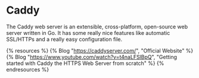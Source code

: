 # Caddy

The Caddy web server is an extensible, cross-platform, open-source web server written in Go. It has some really nice features like automatic SSL/HTTPs and a really easy configuration file.

{% resources %}
  {% Blog "https://caddyserver.com/", "Official Website" %}
  {% Blog "https://www.youtube.com/watch?v=t4naLFSlBpQ", "Getting started with Caddy the HTTPS Web Server from scratch" %}
{% endresources %}
